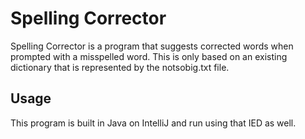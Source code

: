 # Spelling Corrector

Spelling Corrector is a program that suggests corrected words when prompted with a misspelled word. This is only based on an existing dictionary that is represented by the notsobig.txt file.


## Usage
This program is built in Java on IntelliJ and run using that IED as well.
